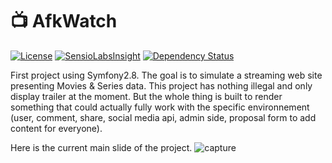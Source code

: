#  :tv: AfkWatch

[![License](https://img.shields.io/packagist/l/Victoire/Victoire.svg)](https://opensource.org/licenses/MIT)
[![SensioLabsInsight](https://insight.sensiolabs.com/projects/92a98a39-8fa0-4e3c-b90d-e56d4c8f89b3/mini.png)](https://insight.sensiolabs.com/projects/92a98a39-8fa0-4e3c-b90d-e56d4c8f89b3/analyses/994)
[![Dependency Status](https://www.versioneye.com/user/projects/59b992c46725bd0040b44fed/badge.svg?style=flat-square)](https://www.versioneye.com/user/projects/59b992c46725bd0040b44fed)

First project using Symfony2.8.
The goal is to simulate a streaming web site presenting Movies & Series data.
This project has nothing illegal and only display trailer at the moment.
But the whole thing is built to render something that could actually fully work with the specific environnement (user, comment, share, social media api, admin side, proposal form to add content for everyone).

Here is the current main slide of the project.
![capture](https://cloud.githubusercontent.com/assets/25102672/24936197/7b4b0258-1f27-11e7-98e0-8061a1322698.PNG)
